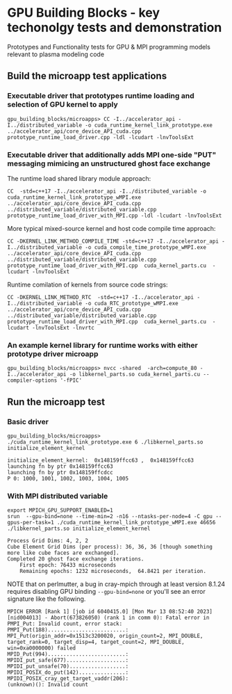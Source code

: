 # GPU Building Blocks - key techonolgy tests and demonstration
Prototypes and Functionality tests for GPU &amp; MPI programming models relevant to plasma modeling code




## Build the microapp test applications


### Executable driver that prototypes runtime loading and selection of GPU kernel to apply
```
gpu_building_blocks/microapps> CC -I../accelerator_api -I../distributed_variable -o cuda_runtime_kernel_link_prototype.exe  ../accelerator_api/core_device_API_cuda.cpp  prototype_runtime_load_driver.cpp -ldl -lcudart -lnvToolsExt

```

### Executable driver that additionally adds MPI one-side "PUT" messaging mimicing an unstructured ghost face exchange 

The runtime load shared library module approach:
```
CC  -std=c++17 -I../accelerator_api -I../distributed_variable -o cuda_runtime_kernel_link_prototype_wMPI.exe  ../accelerator_api/core_device_API_cuda.cpp ../distributed_variable/distributed_variable.cpp  prototype_runtime_load_driver_with_MPI.cpp -ldl -lcudart -lnvToolsExt
```

More typical mixed-source kernel and host code compile time approach:
```
CC -DKERNEL_LINK_METHOD_COMPILE_TIME -std=c++17 -I../accelerator_api -I../distributed_variable -o cuda_compile_time_prototype_wMPI.exe  ../accelerator_api/core_device_API_cuda.cpp ../distributed_variable/distributed_variable.cpp  prototype_runtime_load_driver_with_MPI.cpp  cuda_kernel_parts.cu  -lcudart -lnvToolsExt
```

Runtime comilation of kernels from source code strings:
```
CC -DKERNEL_LINK_METHOD_RTC  -std=c++17 -I../accelerator_api -I../distributed_variable -o cuda_RTC_prototype_wMPI.exe  ../accelerator_api/core_device_API_cuda.cpp ../distributed_variable/distributed_variable.cpp  prototype_runtime_load_driver_with_MPI.cpp  cuda_kernel_parts.cu  -lcudart -lnvToolsExt -lnvrtc
```


### An example kernel library for runtime works with either prototype driver microapp
```
gpu_building_blocks/microapps> nvcc -shared  -arch=compute_80 -I../accelerator_api -o libkernel_parts.so cuda_kernel_parts.cu --compiler-options '-fPIC'
```


## Run the microapp test

### Basic driver

```
gpu_building_blocks/microapps> ./cuda_runtime_kernel_link_prototype.exe 6 ./libkernel_parts.so initialize_element_kernel

initialize_element_kernel:  0x148159ffcc63 ,  0x148159ffcc63
launching fn by ptr 0x148159ffcc63
launching fn by ptr 0x148159ffcdcc
P 0: 1000, 1001, 1002, 1003, 1004, 1005

```


### With MPI distributed variable

```
export MPICH_GPU_SUPPORT_ENABLED=1
srun  --gpu-bind=none --time-min=2 -n16 --ntasks-per-node=4 -C gpu --gpus-per-task=1 ./cuda_runtime_kernel_link_prototype_wMPI.exe 46656 ./libkernel_parts.so initialize_element_kernel
```

```
Process Grid Dims: 4, 2, 2
Cube Element Grid Dims (per process): 36, 36, 36 [though something more like cube faces are exchanged].
Completed 20 ghost face exchange iterations.
    First epoch: 76433 microseconds
    Remaining epochs: 1232 microseconds,  64.8421 per iteration.
```

NOTE that on perlmutter, a bug in cray-mpich through at least version 8.1.24 requires disabling GPU binding `--gpu-bind=none` or you'll see an error signature like the following.

```
MPICH ERROR [Rank 1] [job id 6040415.0] [Mon Mar 13 08:52:40 2023] [nid004013] - Abort(673826050) (rank 1 in comm 0): Fatal error in PMPI_Put: Invalid count, error stack:
PMPI_Put(188).........................: MPI_Put(origin_addr=0x1513c3200020, origin_count=2, MPI_DOUBLE, target_rank=0, target_disp=4, target_count=2, MPI_DOUBLE, win=0xa0000000) failed
MPID_Put(994).........................: 
MPIDI_put_safe(677)...................: 
MPIDI_put_unsafe(70)..................: 
MPIDI_POSIX_do_put(142)...............: 
MPIDI_POSIX_cray_get_target_vaddr(206): 
(unknown)(): Invalid count
```


